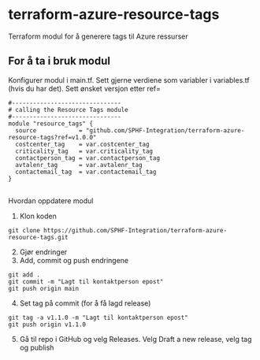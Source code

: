 # terraform-azure-resource-tags
Terraform modul for å generere tags til Azure ressurser

## For å ta i bruk modul 
Konfigurer modul i main.tf. Sett gjerne verdiene som variabler i variables.tf (hvis du har det). Sett ønsket versjon etter ref=
```
#-------------------------------
# calling the Resource Tags module
#-------------------------------
module "resource_tags" {
  source            = "github.com/SPHF-Integration/terraform-azure-resource-tags?ref=v1.0.0"
  costcenter_tag    = var.costcenter_tag
  criticality_tag   = var.criticality_tag
  contactperson_tag = var.contactperson_tag
  avtalenr_tag      = var.avtalenr_tag
  contactemail_tag  = var.contactemail_tag
}
```

##
Hvordan oppdatere modul

1. Klon koden
```
git clone https://github.com/SPHF-Integration/terraform-azure-resource-tags.git
 ```
2. Gjør endringer
3. Add, commit og push endringene
```
git add .
git commit -m "Lagt til kontaktperson epost"
git push origin main
```
4. Set tag på commit (for å få lagd release)
```
git tag -a v1.1.0 -m "Lagt til kontaktperson epost"
git push origin v1.1.0
```
5. Gå til repo i GitHub og velg Releases. Velg Draft a new release, velg tag og publish
